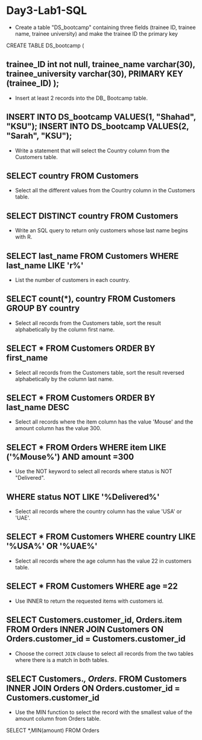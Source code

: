 # Day3-Lab1-SQL

- Create a table "DS_bootcamp" containing three fields (trainee ID, trainee name, trainee university) and make the trainee ID the primary key

CREATE TABLE DS_bootcamp (

  trainee_ID int not null,
  trainee_name varchar(30),
  trainee_university varchar(30),
  PRIMARY KEY (trainee_ID)
);
-------------------------------------------------------------------------------------------

- Insert at least 2 records into the DB_ Bootcamp table.

INSERT INTO DS_bootcamp VALUES(1, "Shahad", "KSU");
INSERT INTO DS_bootcamp VALUES(2, "Sarah", "KSU");
-------------------------------------------------------------------------------------------

- Write a statement that will select the Country column from the Customers table.

SELECT country FROM Customers
-------------------------------------------------------------------------------------------

- Select all the different values from the Country column in the Customers table.

SELECT DISTINCT country FROM Customers
-------------------------------------------------------------------------------------------

- Write an SQL query to return only customers whose last name begins with R.

SELECT last_name FROM Customers
WHERE last_name	LIKE 'r%'
-------------------------------------------------------------------------------------------

- List the number of customers in each country.

SELECT count(*), country FROM Customers
GROUP BY country
-------------------------------------------------------------------------------------------

- Select all records from the Customers table, sort the result alphabetically by the column first name.

SELECT * FROM Customers
ORDER BY first_name
-------------------------------------------------------------------------------------------

- Select all records from the Customers table, sort the result reversed alphabetically by the column last name.

SELECT * FROM Customers
ORDER BY last_name DESC
-------------------------------------------------------------------------------------------

- Select all records where the item column has the value 'Mouse' and the amount column has the value 300.

SELECT * FROM Orders
WHERE item LIKE ('%Mouse%') AND amount =300
-------------------------------------------------------------------------------------------

- Use the NOT keyword to select all records where status is NOT "Delivered".

WHERE status NOT LIKE '%Delivered%'
-------------------------------------------------------------------------------------------

- Select all records where the country column has the value 'USA' or 'UAE'.

SELECT * FROM Customers
WHERE country LIKE '%USA%' OR '%UAE%'
-------------------------------------------------------------------------------------------

- Select all records where the age column has the value 22 in customers table.

SELECT * FROM Customers
WHERE age =22
-------------------------------------------------------------------------------------------

- Use INNER to return the requested items with customers id.

SELECT Customers.customer_id, Orders.item FROM Orders
INNER JOIN Customers ON Orders.customer_id = Customers.customer_id
-------------------------------------------------------------------------------------------

- Choose the correct `JOIN` clause to select all records from the two tables where there is a match in both tables.

SELECT Customers.*, Orders.* FROM Customers
INNER JOIN Orders ON Orders.customer_id = Customers.customer_id
-------------------------------------------------------------------------------------------

- Use the MIN function to select the record with the smallest value of the amount column from Orders table.

SELECT *,MIN(amount) FROM Orders

